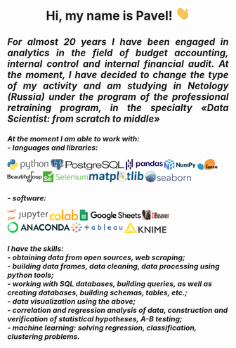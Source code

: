 <body><b>
    <h1 align="center">Hi, my name is Pavel!
        <img src="https://github.com/DurinPavel/DurinPavel/blob/main/images/hi.gif" height="32"/>
    </h1>
    <h2 align="justify"><i>For almost 20 years I have been engaged in analytics in the field of 
        budget accounting, internal control and internal financial audit. At the moment, I have
        decided to change the type of my activity and am studying in Netology (Russia) under 
        the program of the professional retraining program, in the specialty «Data Scientist: 
        from scratch to middle»
    </i></h2>
<h3><i>At the moment I am able to work with:<br/>- languages and libraries:
</i></h3>
<p>
    <img src="https://github.com/DurinPavel/DurinPavel/blob/main/images/python.png" alt="Python" height="25"/>
    <img src="https://github.com/DurinPavel/DurinPavel/blob/main/images/postgresql.png" height="25"/>
    <img src="https://github.com/DurinPavel/DurinPavel/blob/main/images/pandas.png" alt="Pandas" height="25"/>
    <img src="https://github.com/DurinPavel/DurinPavel/blob/main/images/numpy.png" alt="NumPy" height="25"/>
    <img src="https://github.com/DurinPavel/DurinPavel/blob/main/images/scikit_learn.png" alt="Scikit-learn" height="25"/>
    <img src="https://github.com/DurinPavel/DurinPavel/blob/main/images/beautifulsoup.png" alt="Beautifulsoup" height="25"/>
    <img src="https://github.com/DurinPavel/DurinPavel/blob/main/images/selenium.png" alt="Selenium" height="25"/>
    <img src="https://github.com/DurinPavel/DurinPavel/blob/main/images/matplotlib.png" alt="Matplotlib" height="25"/>
    <img src="https://github.com/DurinPavel/DurinPavel/blob/main/images/seaborn.png" alt="Seaborn" height="25"/>
</p>
<h3><i>- software:</i></h3>
<p>
    <img src="https://github.com/DurinPavel/DurinPavel/blob/main/images/jupyter.png" alt="Jupyter" height="25"/>
    <img src="https://github.com/DurinPavel/DurinPavel/blob/main/images/colaboratory.png" alt="Colaboratory" height="25"/>
    <img src="https://github.com/DurinPavel/DurinPavel/blob/main/images/google_spreadsheet.png" alt="Google Spreadsheet" height="25"/>
    <img src="https://github.com/DurinPavel/DurinPavel/blob/main/images/dbeaver.png" alt="DBeaver" height="25"/>
    <img src="https://github.com/DurinPavel/DurinPavel/blob/main/images/anaconda.png" alt="Anaconda" height="25"/>
    <img src="https://github.com/DurinPavel/DurinPavel/blob/main/images/tableau.png" alt="Tableau" height="25"/>
    <img src="https://github.com/DurinPavel/DurinPavel/blob/main/images/knime.png" alt="Knime" height="25"/>
</p>
<h3><i>I have the skills:
    <br/>- obtaining data from open sources, web scraping;
    <br/>- building data frames, data cleaning, data processing using python tools;
    <br/>- working with SQL databases, building queries, as well as creating databases, building schemas, tables, etc.;
    <br/>- data visualization using the above;
    <br/>- correlation and regression analysis of data, construction and verification of statistical hypotheses, A-B testing;
    <br/>- machine learning: solving regression, classification, clustering problems.
</i></h3>
</b></body>

<!--
**DurinPavel/DurinPavel** is a ✨ _special_ ✨ repository because its `README.md` (this file) appears on your GitHub profile.

Here are some ideas to get you started:

- 🔭 I’m currently working on ...
- 🌱 I’m currently learning ...
- 👯 I’m looking to collaborate on ...
- 🤔 I’m looking for help with ...
- 💬 Ask me about ...
- 📫 How to reach me: ...
- 😄 Pronouns: ...
- ⚡ Fun fact: ...
-->
